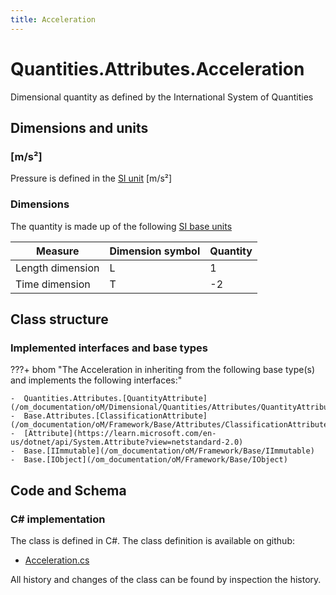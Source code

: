 ```yaml
---
title: Acceleration
---
```


# Quantities.Attributes.Acceleration

Dimensional quantity as defined by the International System of Quantities

## Dimensions and units

### [m/s²]

Pressure is defined in the [SI unit](https://bhom.xyz/documentation/BHoM_oM/BHoM-Units-conventions/) [m/s²]

### Dimensions

The quantity is made up of the following [SI base units](https://en.wikipedia.org/wiki/SI_base_unit)

| Measure        | Dimension symbol | Quantity |
|------------------|--------|----------|
| Length dimension |  L  |1  |
| Time dimension |  T  |-2  |


## Class structure

### Implemented interfaces and base types

???+ bhom "The Acceleration in inheriting from the following base type(s) and implements the following interfaces:"

    -  Quantities.Attributes.[QuantityAttribute](/om_documentation/oM/Dimensional/Quantities/Attributes/QuantityAttribute)
    -  Base.Attributes.[ClassificationAttribute](/om_documentation/oM/Framework/Base/Attributes/ClassificationAttribute)
    -  [Attribute](https://learn.microsoft.com/en-us/dotnet/api/System.Attribute?view=netstandard-2.0)
    -  Base.[IImmutable](/om_documentation/oM/Framework/Base/IImmutable)
    -  Base.[IObject](/om_documentation/oM/Framework/Base/IObject)




## Code and Schema

### C# implementation

The class is defined in C#. The class definition is available on github:

- [Acceleration.cs](https://github.com/BHoM/BHoM/blob/develop/Quantities_oM/Attributes\Acceleration.cs)

All history and changes of the class can be found by inspection the history.
